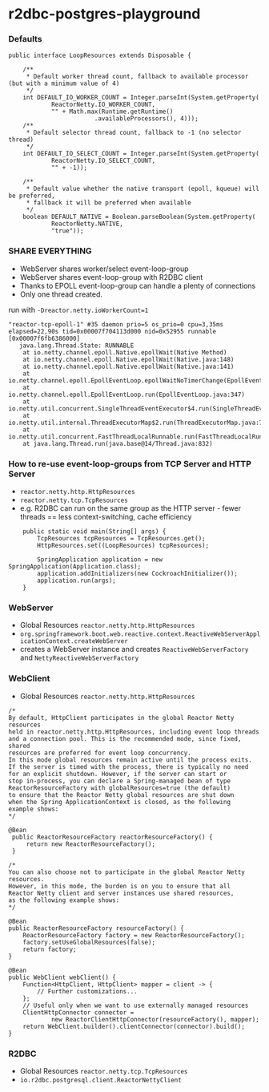 # r2dbc-postgres-playground

### Defaults
```
public interface LoopResources extends Disposable {

	/**
	 * Default worker thread count, fallback to available processor (but with a minimum value of 4)
	 */
	int DEFAULT_IO_WORKER_COUNT = Integer.parseInt(System.getProperty(
			ReactorNetty.IO_WORKER_COUNT,
			"" + Math.max(Runtime.getRuntime()
			            .availableProcessors(), 4)));
	/**
	 * Default selector thread count, fallback to -1 (no selector thread)
	 */
	int DEFAULT_IO_SELECT_COUNT = Integer.parseInt(System.getProperty(
			ReactorNetty.IO_SELECT_COUNT,
			"" + -1));

	/**
	 * Default value whether the native transport (epoll, kqueue) will be preferred,
	 * fallback it will be preferred when available
	 */
	boolean DEFAULT_NATIVE = Boolean.parseBoolean(System.getProperty(
			ReactorNetty.NATIVE,
			"true"));
```

### SHARE EVERYTHING
- WebServer shares worker/select event-loop-group
- WebServer shares event-loop-group with R2DBC client
- Thanks to EPOLL event-loop-group can handle a plenty of connections
- Only one thread created.

run with `-Dreactor.netty.ioWorkerCount=1`

```
"reactor-tcp-epoll-1" #35 daemon prio=5 os_prio=0 cpu=3,35ms elapsed=22,90s tid=0x00007f704113d000 nid=0x52955 runnable  [0x00007f6fb6386000]
   java.lang.Thread.State: RUNNABLE
	at io.netty.channel.epoll.Native.epollWait(Native Method)
	at io.netty.channel.epoll.Native.epollWait(Native.java:148)
	at io.netty.channel.epoll.Native.epollWait(Native.java:141)
	at io.netty.channel.epoll.EpollEventLoop.epollWaitNoTimerChange(EpollEventLoop.java:290)
	at io.netty.channel.epoll.EpollEventLoop.run(EpollEventLoop.java:347)
	at io.netty.util.concurrent.SingleThreadEventExecutor$4.run(SingleThreadEventExecutor.java:989)
	at io.netty.util.internal.ThreadExecutorMap$2.run(ThreadExecutorMap.java:74)
	at io.netty.util.concurrent.FastThreadLocalRunnable.run(FastThreadLocalRunnable.java:30)
	at java.lang.Thread.run(java.base@14/Thread.java:832)

```
### How to re-use event-loop-groups from TCP Server and HTTP Server
- `reactor.netty.http.HttpResources`
- `reactor.netty.tcp.TcpResources`
- e.g. R2DBC can run on the same group as the HTTP server - fewer threads == less context-switching, 
cache efficiency

```
    public static void main(String[] args) {
        TcpResources tcpResources = TcpResources.get();
        HttpResources.set((LoopResources) tcpResources);

        SpringApplication application = new SpringApplication(Application.class);
        application.addInitializers(new CockroachInitializer());
        application.run(args);
    }
```

### WebServer
- Global Resources `reactor.netty.http.HttpResources`
- `org.springframework.boot.web.reactive.context.ReactiveWebServerApplicationContext.createWebServer`
- creates a WebServer instance and creates `ReactiveWebServerFactory` and `NettyReactiveWebServerFactory`

### WebClient 
- Global Resources `reactor.netty.http.HttpResources`

```
/*
By default, HttpClient participates in the global Reactor Netty resources
held in reactor.netty.http.HttpResources, including event loop threads
and a connection pool. This is the recommended mode, since fixed, shared
resources are preferred for event loop concurrency.
In this mode global resources remain active until the process exits.
If the server is timed with the process, there is typically no need
for an explicit shutdown. However, if the server can start or
stop in-process, you can declare a Spring-managed bean of type
ReactorResourceFactory with globalResources=true (the default)
to ensure that the Reactor Netty global resources are shut down
when the Spring ApplicationContext is closed, as the following
example shows:
*/

@Bean
 public ReactorResourceFactory reactorResourceFactory() {
     return new ReactorResourceFactory();
 }

/*
You can also choose not to participate in the global Reactor Netty resources.
However, in this mode, the burden is on you to ensure that all
Reactor Netty client and server instances use shared resources,
as the following example shows:
*/

@Bean
public ReactorResourceFactory resourceFactory() {
    ReactorResourceFactory factory = new ReactorResourceFactory();
    factory.setUseGlobalResources(false);
    return factory;
}

@Bean
public WebClient webClient() {
    Function<HttpClient, HttpClient> mapper = client -> {
        // Further customizations...
    };
    // Useful only when we want to use externally managed resources
    ClientHttpConnector connector =
            new ReactorClientHttpConnector(resourceFactory(), mapper);
    return WebClient.builder().clientConnector(connector).build();
}
```

### R2DBC 
- Global Resources `reactor.netty.tcp.TcpResources`
- `io.r2dbc.postgresql.client.ReactorNettyClient`
